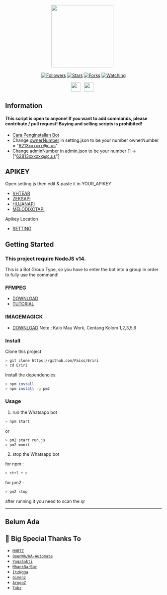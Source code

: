 <p align="center">
<p align='center'><a href="https://github.com/Paiiss"><img height="200" src="https://github.com/Paiiss/Pais/blob/main/betty.jpg?raw=true"></a>&nbsp;&nbsp;</p>
<p align="center">
<a href="https://github.com/Paiiss/followers"><img title="Followers" src="https://img.shields.io/github/followers/Paiiss?color=blue&style=flat-square"></a>
<a href="https://github.com/Paiiss/megumikato2/stargazers/"><img title="Stars" src="https://img.shields.io/github/stars/Paiiss/Eriri?color=red&style=flat-square"></a>
<a href="https://github.com/Paiiss/megumikato2/network/members"><img title="Forks" src="https://img.shields.io/github/forks/Paiiss/Eriri?color=red&style=flat-square"></a>
<a href="https://github.com/Paiiss/megumikato2/watchers"><img title="Watching" src="https://img.shields.io/github/watchers/Paiiss/Eriri?label=Watchers&color=blue&style=flat-square"></a>
</p>
<p align='center'>
   <a href="https://instagram.com/mfa_daffa"><img height="30" src="https://github.com/Paiiss/Pais/blob/main/instagram.jpg?raw=true"></a>&nbsp;&nbsp;
    <a href="https://wa.me/6285805609094"><img height="30" src="https://github.com/Paiiss/Pais/blob/main/whatsapp.jpg?raw=true"></a>&nbsp;&nbsp;
</P>

## Information

#### This script is open to anyone! If you want to add commands, please contribute / pull request! Buying and selling scripts is prohibited!
- [Cara Penginstallan Bot](https://youtu.be/41Xj_Kg4DCM)
- Change [ownerNumber](https://github.com/paiiss/eriri/blob/main/database/setting.json#L15) in setting.json to be your number
ownerNumber = "6213xxxxxx@c.us"
- Change [adminNumber](https://github.com/paiiss/eriri/blob/main/database/admin.json#L1) in admin.json to be your number
[] -> ["62813xxxxxx@c.us"]

## APIKEY
Open setting.js then edit & paste it in YOUR_APIKEY
- [VHTEAR](https://api.vhtear.com)
- [ZEKSAPI](https://api-zeks.harispoppy.com)
- [HUJANAPI](https://hujanapi.herokuapp.com)
- [MELODIXCTAPI](https://melodixct.herokuapp.com)

Apikey Location
- [SETTING](https://github.com/Paiiss/Eriri/blob/main/lib/database/setting.json)

## Getting Started

### This project require NodeJS v14.
This is a Bot Group Type, so you have to enter the bot into a group in order to fully use the command!

### FFMPEG
- [DOWNLOAD](https://ffmpeg.org/)
- [TUTORIAL](https://youtu.be/04Gf6TEnmjk)

### IMAGEMAGICK
- [DOWNLOAD](https://imagemagick.org/script/download.php)
Note : Kalo Mau Work, Centang Kolom 1,2,3,5,6

### Install
Clone this project

```bash
> git clone https://github.com/Paiss/Eriri
> cd Eriri
```

Install the dependencies:

```bash
> npm install
> npm install -g pm2
```

### Usage
1. run the Whatsapp bot

```bash
> npm start
```
or
```bash
> pm2 start run.js
> pm2 monit
```

2. stop the Whatsapp bot

for npm :
```bash
> ctrl + c
```
for pm2 :
```bash
> pm2 stop
```

after running it you need to scan the qr

---
## Belum Ada

## 🙏 Big Special Thanks To

* [`MHRTZ`](https://github.com/MRHRTZ) 
* [`OpenWA/WA-Automate`](https://github.com/open-wa/wa-automate-nodejs) 
* [`YogaSakti`](https://github.com/YogaSakti/imageToSticker) 
* [`MhankBarBar`](https://github.com/MhankBarBar/whatsapp-bot) 
* [`ItzNgga`](https://github.com/ItzNgga/wa-bot.js) 
* [`Gimenz`](https://github.com/Gimenz) 
* [`ArugaZ`](https://github.com/ArugaZ/whatsapp-bot) 
* [`Tobz`](https://github.com/TobyG74/elainabot)


